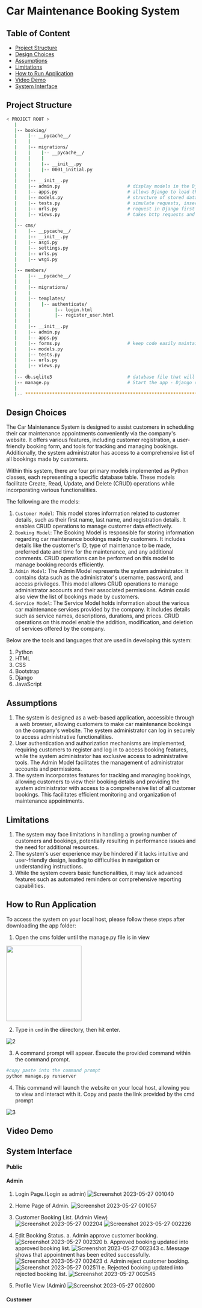 <h1>Car Maintenance Booking System</h1>

## Table of Content
- [Project Structure](#project-structure)
- [Design Choices](#design-choices)
- [Assumptions](#assumptions)
- [Limitations](#limitations)
- [How to Run Application](#how-to-run-application)
- [Video Demo](#video-demo)
- [System Interface](#system-interface)

<h2>Project Structure</h2>

```bash
< PROJECT ROOT >
   |
   |-- booking/                               
   |    |-- __pycache__/
   |    |    
   |    |-- migrations/
   |    |    |-- __pycache__/
   |    |    |
   |    |    |-- __init__.py
   |    |    |-- 0001_initial.py
   |    | 
   |    |-- __init__.py                    
   |    |-- admin.py                         # display models in the Django admin panel                        
   |    |-- apps.py                          # allows Django to load them automatically when INSTALLED_APPS contains the path to an application module rather than the path to a configuration class.
   |    |-- models.py                        # structure of stored data
   |    |-- tests.py                         # simulate requests, insert test data, inspect your application's output
   |    |-- urls.py                          # request in Django first comes to urls.py and then goes to views.py.
   |    |-- views.py                         # takes http requests and returns http response, like HTML documents.
   |
   |-- cms/
   |    |-- __pycache__/                         
   |    |-- __init__.py
   |    |-- asgi.py
   |    |-- settings.py
   |    |-- urls.py
   |    |-- wsgi.py          
   |     
   |-- members/   
   |    |-- __pycache__/
   |    |
   |    |-- migrations/
   |    |
   |    |-- templates/
   |    |    |-- authenticate/
   |    |         |-- login.html
   |    |         |-- register_user.html
   |    |
   |    |-- __init__.py
   |    |-- admin.py                         
   |    |-- apps.py                          
   |    |-- forms.py                         # keep code easily maintainable
   |    |-- models.py                        
   |    |-- tests.py                         
   |    |-- urls.py                          
   |    |-- views.py                         
   |
   |-- db.sqlite3                            # database file that will keep all of the data that will be generating    
   |-- manage.py                             # Start the app - Django default start script
   |
   |-- ************************************************************************
```

<h2>Design Choices</h2>
The Car Maintenance System is designed to assist customers in scheduling their car maintenance appointments conveniently via the company's website. It offers various features, including customer registration, a user-friendly booking form, and tools for tracking and managing bookings. Additionally, the system administrator has access to a comprehensive list of all bookings made by customers.

Within this system, there are four primary models implemented as Python classes, each representing a specific database table. These models facilitate Create, Read, Update, and Delete (CRUD) operations while incorporating various functionalities. 

The following are the models:

1. `Customer Model`: This model stores information related to customer details, such as their first name, last name, and registration details. It enables CRUD operations to manage customer data effectively.
2. `Booking Model`: The Booking Model is responsible for storing information regarding car maintenance bookings made by customers. It includes details like the customer's ID, type of maintenance to be made, preferred date and time for the maintenance, and any additional comments. CRUD operations can be performed on this model to manage booking records efficiently.
3. `Admin Model`: The Admin Model represents the system administrator. It contains data such as the administrator's username, password, and access privileges. This model allows CRUD operations to manage administrator accounts and their associated permissions. Admin could also view the list of bookings made by customers.
4. `Service Model`: The Service Model holds information about the various car maintenance services provided by the company. It includes details such as service names, descriptions, durations, and prices. CRUD operations on this model enable the addition, modification, and deletion of services offered by the company.

Below are the tools and languages that are used in developing this system:
1. Python
2. HTML
3. CSS
4. Bootstrap
5. Django
6. JavaScript


<h2>Assumptions</h2>

1. The system is designed as a web-based application, accessible through a web browser, allowing customers to make car maintenance bookings on the company's website. The system administrator can log in securely to access administrative functionalities.
2. User authentication and authorization mechanisms are implemented, requiring customers to register and log in to access booking features, while the system administrator has exclusive access to administrative tools. The Admin Model facilitates the management of administrator accounts and permissions.
3. The system incorporates features for tracking and managing bookings, allowing customers to view their booking details and providing the system administrator with access to a comprehensive list of all customer bookings. This facilitates efficient monitoring and organization of maintenance appointments.

<h2>Limitations</h2>

1. The system may face limitations in handling a growing number of customers and bookings, potentially resulting in performance issues and the need for additional resources.
2. The system's user experience may be hindered if it lacks intuitive and user-friendly design, leading to difficulties in navigation or understanding instructions.
3. While the system covers basic functionalities, it may lack advanced features such as automated reminders or comprehensive reporting capabilities.

<h2>How to Run Application</h2>

To access the system on your local host, please follow these steps after downloading the app folder:

1. Open the cms folder until the manage.py file is in view

<img height='200px' src='https://github.com/drshahizan/special-topic-data-engineering/assets/96984290/43f37a92-c7a1-4e67-9c74-04b498a862dd'/>

2. Type in `cmd` in the diirectory, then hit enter.

![2](https://github.com/drshahizan/learn-django/assets/96984290/18d6c8ff-1a57-4207-9cab-2c3068c7c89d)

3. A command prompt will appear. Execute the provided command within the command prompt.

```python
#copy paste into the command prompt
python manage.py runserver
```

4. This command will launch the website on your local host, allowing you to view and interact with it. Copy and paste the link provided by the cmd prompt

![3](https://github.com/drshahizan/learn-django/assets/96984290/37e1326a-f069-46d6-8ce4-507ece5ab12d)


<h2>Video Demo</h2>



<h2>System Interface</h2>

<h4>Public</h4>

<h4>Admin</h4>

1. Login Page.(Login as admin)
![Screenshot 2023-05-27 001040](https://github.com/drshahizan/learn-django/assets/92329710/fce12b5b-5711-493c-8365-1fa12b0d91ef)

2. Home Page of Admin.
![Screenshot 2023-05-27 001057](https://github.com/drshahizan/learn-django/assets/92329710/0aaea240-838f-4840-83c7-df577db61390)

3. Customer Booking List. (Admin View)
![Screenshot 2023-05-27 002204](https://github.com/drshahizan/learn-django/assets/92329710/83c1c6e9-da78-4d44-8449-e37e0b9e6811)
![Screenshot 2023-05-27 002226](https://github.com/drshahizan/learn-django/assets/92329710/76749816-de91-4100-ab82-18bceca81c22)

4. Edit Booking Status.
a. Admin approve customer booking.
![Screenshot 2023-05-27 002320](https://github.com/drshahizan/learn-django/assets/92329710/40d8ac05-bbcc-4c4e-94e9-80b13d6f3c7d)
b. Approved booking updated into approved booking list.
![Screenshot 2023-05-27 002343](https://github.com/drshahizan/learn-django/assets/92329710/6e629e3c-9420-4c90-8d47-34ffaa976680)
c. Message shows that appointment has been edited successfully.
![Screenshot 2023-05-27 002423](https://github.com/drshahizan/learn-django/assets/92329710/e9ceef35-def6-423d-8a1a-54ed5dcd740c)
d. Admin reject customer booking.
![Screenshot 2023-05-27 002511](https://github.com/drshahizan/learn-django/assets/92329710/ed430ef5-f68f-4c22-a66d-1e2e994bf5a6)
e. Rejected booking updated into rejected booking list.
![Screenshot 2023-05-27 002545](https://github.com/drshahizan/learn-django/assets/92329710/e1ec8829-0b7f-49d0-b2d8-79170a088b46)

5. Profile View (Admin)
![Screenshot 2023-05-27 002600](https://github.com/drshahizan/learn-django/assets/92329710/3a68ff07-9c2a-4a3b-a413-8861baf9488d)


<h4>Customer</h4>


  

